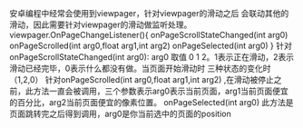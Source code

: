 安卓编程中经常会使用到viewpager，针对viewpager的滑动之后 会联动其他的滑动，因此需要针对viewpager的滑动做监听处理。
viewpager.OnPageChangeListener(){
 onPageScrollStateChanged(int arg0)
 onPageScrolled(int arg0,float arg1,int arg2)
 onPageSelected(int arg0)
}
针对onPageScrollStateChanged(int arg0): arg0 取值 0  1 2。1表示正在滑动，2表示滑动已经完毕，0表示什么都没有做。当页面开始滑动时 三种状态的变化时（1,2,0）
针对onPageScrolled(int arg0,float arg1,int arg2) ,在滑动被停止之前，此方法一直会被调用，三个参数表示arg0表示当前页面，arg1当前页面便宜的百分比，arg2当前页面便宜的像素位置。
 onPageSelected(int arg0) 此方法是页面跳转完之后得到调用，arg0是你当前选中的页面的position
